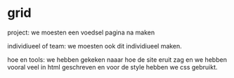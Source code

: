 # grid

project: we moesten een voedsel pagina na maken

individiueel of team: we moesten ook dit individiueel maken.

hoe en tools: we hebben gekeken naaar hoe de site eruit zag en we hebben vooral veel in html geschreven en voor de style hebben we css gebruikt.
